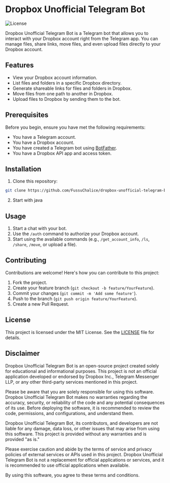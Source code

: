 # Dropbox Unofficial Telegram Bot

![License](https://img.shields.io/badge/license-MIT-green)

Dropbox Unofficial Telegram Bot is a Telegram bot that allows you to interact with your Dropbox account right from the Telegram app. You can manage files, share links, move files, and even upload files directly to your Dropbox account.

## Features

- View your Dropbox account information.
- List files and folders in a specific Dropbox directory.
- Generate shareable links for files and folders in Dropbox.
- Move files from one path to another in Dropbox.
- Upload files to Dropbox by sending them to the bot.

## Prerequisites

Before you begin, ensure you have met the following requirements:

- You have a Telegram account.
- You have a Dropbox account.
- You have created a Telegram bot using [BotFather](https://core.telegram.org/bots#botfather).
- You have a Dropbox API app and access token.

## Installation

1. Clone this repository:
```bash
git clone https://github.com/FussuChalice/dropbox-unofficial-telegram-bot.git
```
2. Start with java

## Usage

1. Start a chat with your bot.
2. Use the `/auth` command to authorize your Dropbox account.
3. Start using the available commands (e.g., `/get_account_info`, `/ls`, `/share`, `/move`, or upload a file).

## Contributing

Contributions are welcome! Here's how you can contribute to this project:

1. Fork the project.
2. Create your feature branch (`git checkout -b feature/YourFeature`).
3. Commit your changes (`git commit -m 'Add some feature'`).
4. Push to the branch (`git push origin feature/YourFeature`).
5. Create a new Pull Request.

## License

This project is licensed under the MIT License. See the [LICENSE](LICENSE) file for details.

## Disclaimer
Dropbox Unofficial Telegram Bot is an open-source project created solely for educational and informational purposes. This project is not an official application developed or endorsed by Dropbox Inc., Telegram Messenger LLP, or any other third-party services mentioned in this project.

Please be aware that you are solely responsible for using this software. Dropbox Unofficial Telegram Bot makes no warranties regarding the accuracy, security, or reliability of the code and any potential consequences of its use. Before deploying the software, it is recommended to review the code, permissions, and configurations, and understand them.

Dropbox Unofficial Telegram Bot, its contributors, and developers are not liable for any damage, data loss, or other issues that may arise from using this software. This project is provided without any warranties and is provided "as is."

Please exercise caution and abide by the terms of service and privacy policies of external services or APIs used in this project. Dropbox Unofficial Telegram Bot is not a replacement for official applications or services, and it is recommended to use official applications when available.

By using this software, you agree to these terms and conditions.